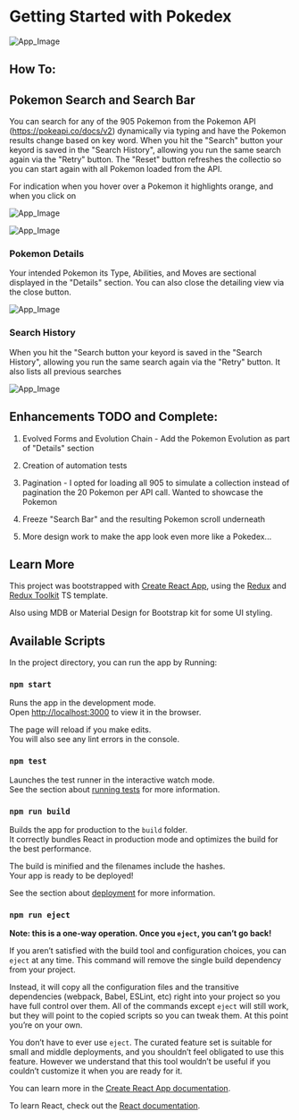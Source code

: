 # Getting Started with Pokedex

![App_Image](https://github.com/russ134/pokedex/blob/main/src/images/appstuff/pokedexscreenshot.png)

## How To:

## Pokemon Search and Search Bar

You can search for any of the 905 Pokemon from the Pokemon API (https://pokeapi.co/docs/v2) dynamically via typing and have the Pokemon results change based on key word. When you hit the "Search" button your keyord is saved in the "Search History", allowing you run the same search again via the "Retry" button. The "Reset" button refreshes the collectio so you can start again with all Pokemon loaded from the API.

For indication when you hover over a Pokemon it highlights orange, and when you click on 

![App_Image](https://github.com/russ134/pokedex/blob/main/src/images/appstuff/Search.png)

![App_Image](https://github.com/russ134/pokedex/blob/main/src/images/appstuff/Searchbar.png)

### Pokemon Details

Your intended Pokemon its Type, Abilities, and Moves are sectional displayed in the "Details" section. You can also close the detailing view via the close button.


![App_Image](https://github.com/russ134/pokedex/blob/main/src/images/appstuff/Details.png)

### Search History
When you hit the "Search button your keyord is saved in the "Search History", allowing you run the same search again via the "Retry" button. It also lists all previous searches

![App_Image](https://github.com/russ134/pokedex/blob/main/src/images/appstuff/Search%20History.png)

## Enhancements TODO and Complete:

1. Evolved Forms and Evolution Chain - Add the Pokemon Evolution as part of "Details" section

2. Creation of automation tests

3. Pagination - I opted for loading all 905 to simulate a collection instead of pagination the 20 Pokemon per API call. Wanted to showcase the Pokemon

4. Freeze "Search Bar" and the resulting Pokemon scroll underneath

5. More design work to make the app look even more like a Pokedex...

## Learn More

This project was bootstrapped with [Create React App](https://github.com/facebook/create-react-app), using the [Redux](https://redux.js.org/) and [Redux Toolkit](https://redux-toolkit.js.org/) TS template. 

Also using MDB or Material Design for Bootstrap kit for some UI styling.

## Available Scripts

In the project directory, you can run the app by Running:

### `npm start`

Runs the app in the development mode.\
Open [http://localhost:3000](http://localhost:3000) to view it in the browser.

The page will reload if you make edits.\
You will also see any lint errors in the console.

### `npm test`

Launches the test runner in the interactive watch mode.\
See the section about [running tests](https://facebook.github.io/create-react-app/docs/running-tests) for more information.

### `npm run build`

Builds the app for production to the `build` folder.\
It correctly bundles React in production mode and optimizes the build for the best performance.

The build is minified and the filenames include the hashes.\
Your app is ready to be deployed!

See the section about [deployment](https://facebook.github.io/create-react-app/docs/deployment) for more information.

### `npm run eject`

**Note: this is a one-way operation. Once you `eject`, you can’t go back!**

If you aren’t satisfied with the build tool and configuration choices, you can `eject` at any time. This command will remove the single build dependency from your project.

Instead, it will copy all the configuration files and the transitive dependencies (webpack, Babel, ESLint, etc) right into your project so you have full control over them. All of the commands except `eject` will still work, but they will point to the copied scripts so you can tweak them. At this point you’re on your own.

You don’t have to ever use `eject`. The curated feature set is suitable for small and middle deployments, and you shouldn’t feel obligated to use this feature. However we understand that this tool wouldn’t be useful if you couldn’t customize it when you are ready for it.

You can learn more in the [Create React App documentation](https://facebook.github.io/create-react-app/docs/getting-started).

To learn React, check out the [React documentation](https://reactjs.org/).




